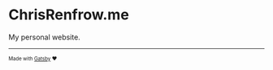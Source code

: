# ChrisRenfrow.me

My personal website.

---

<sub><sup>Made with [Gatsby](https://www.gatsbyjs.org/) :heart:</sup></sub>